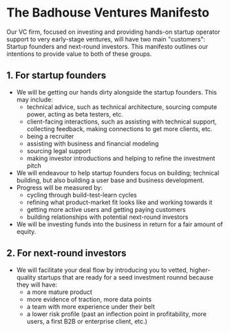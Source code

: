 # The Badhouse Ventures Manifesto

Our VC firm, focused on investing and providing hands-on startup operator support to very early-stage ventures, will have two main "customers": Startup founders and next-round investors. This manifesto outlines our intentions to provide value to both of these groups.

## 1. For startup founders
* We will be getting our hands dirty alongside the startup founders. This may include:
  * technical advice, such as technical architecture, sourcing compute power, acting as beta testers, etc.
  * client-facing interactions, such as assisting with technical support, collecting feedback, making connections to get more clients, etc.
  * being a recruiter
  * assisting with business and financial modeling 
  * sourcing legal support
  * making investor introductions and helping to refine the investment pitch
* We will endeavour to help startup founders focus on building; technical building, but also building a user base and business development.
* Progress will be measured by:
  * cycling through build-test-learn cycles
  * refining what product-market fit looks like and working towards it
  * getting more active users and getting paying customers
  * building relationships with potential next-round investors
* We will be investing funds into the business in return for a fair amount of equity.

## 2. For next-round investors
* We will facilitate your deal flow by introducing you to vetted, higher-quality startups that are ready for a seed investment rounnd because they will have:
  * a more mature product
  * more evidence of traction, more data points 
  * a team with more experience under their belt
  * a lower risk profile (past an inflection point in profitability, more users, a first B2B or enterprise client, etc.)
